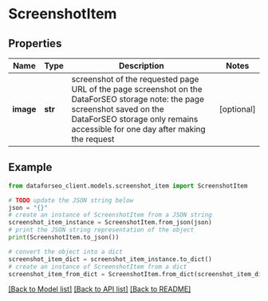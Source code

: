 # ScreenshotItem


## Properties

Name | Type | Description | Notes
------------ | ------------- | ------------- | -------------
**image** | **str** | screenshot of the requested page URL of the page screenshot on the DataForSEO storage note: the page screenshot saved on the DataForSEO storage only remains accessible for one day after making the request | [optional] 

## Example

```python
from dataforseo_client.models.screenshot_item import ScreenshotItem

# TODO update the JSON string below
json = "{}"
# create an instance of ScreenshotItem from a JSON string
screenshot_item_instance = ScreenshotItem.from_json(json)
# print the JSON string representation of the object
print(ScreenshotItem.to_json())

# convert the object into a dict
screenshot_item_dict = screenshot_item_instance.to_dict()
# create an instance of ScreenshotItem from a dict
screenshot_item_from_dict = ScreenshotItem.from_dict(screenshot_item_dict)
```
[[Back to Model list]](../README.md#documentation-for-models) [[Back to API list]](../README.md#documentation-for-api-endpoints) [[Back to README]](../README.md)


